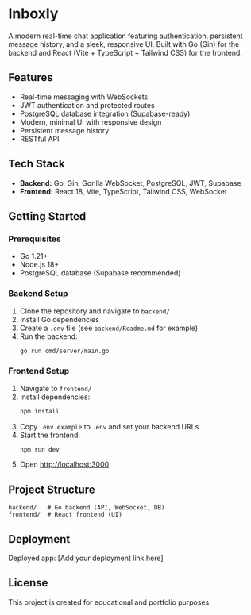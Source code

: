 # Inboxly

A modern real-time chat application featuring authentication, persistent message history, and a sleek, responsive UI. Built with Go (Gin) for the backend and React (Vite + TypeScript + Tailwind CSS) for the frontend.

## Features

- Real-time messaging with WebSockets
- JWT authentication and protected routes
- PostgreSQL database integration (Supabase-ready)
- Modern, minimal UI with responsive design
- Persistent message history
- RESTful API

## Tech Stack

- **Backend:** Go, Gin, Gorilla WebSocket, PostgreSQL, JWT, Supabase
- **Frontend:** React 18, Vite, TypeScript, Tailwind CSS, WebSocket

## Getting Started

### Prerequisites
- Go 1.21+
- Node.js 18+
- PostgreSQL database (Supabase recommended)

### Backend Setup
1. Clone the repository and navigate to `backend/`
2. Install Go dependencies
3. Create a `.env` file (see `backend/Readme.md` for example)
4. Run the backend:
   ```bash
   go run cmd/server/main.go
   ```

### Frontend Setup
1. Navigate to `frontend/`
2. Install dependencies:
   ```bash
   npm install
   ```
3. Copy `.env.example` to `.env` and set your backend URLs
4. Start the frontend:
   ```bash
   npm run dev
   ```
5. Open [http://localhost:3000](http://localhost:3000)

## Project Structure

```
backend/   # Go backend (API, WebSocket, DB)
frontend/  # React frontend (UI)
```

## Deployment

Deployed app: [Add your deployment link here]

## License

This project is created for educational and portfolio purposes. 